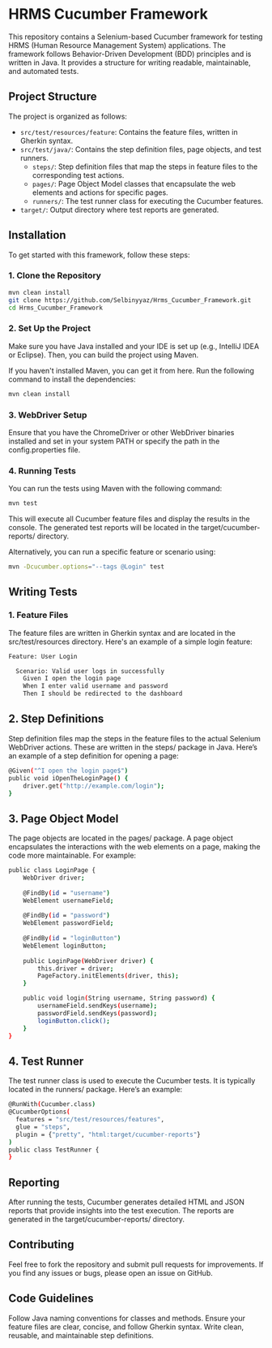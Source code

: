 # **HRMS Cucumber Framework**

This repository contains a Selenium-based Cucumber framework for testing HRMS (Human Resource Management System) applications. The framework follows Behavior-Driven Development (BDD) principles and is written in Java. It provides a structure for writing readable, maintainable, and automated tests.

## **Project Structure**

The project is organized as follows:

- `src/test/resources/feature`: Contains the feature files, written in Gherkin syntax.
- `src/test/java/`: Contains the step definition files, page objects, and test runners.
  - `steps/`: Step definition files that map the steps in feature files to the corresponding test actions.
  - `pages/`: Page Object Model classes that encapsulate the web elements and actions for specific pages.
  - `runners/`: The test runner class for executing the Cucumber features.
- `target/`: Output directory where test reports are generated.

## **Installation**

To get started with this framework, follow these steps:

### **1. Clone the Repository**
```sh
mvn clean install
git clone https://github.com/Selbinyyaz/Hrms_Cucumber_Framework.git
cd Hrms_Cucumber_Framework
```

### **2. Set Up the Project**
Make sure you have Java installed and your IDE is set up (e.g., IntelliJ IDEA or Eclipse). Then, you can build the project using Maven.

If you haven't installed Maven, you can get it from here.
Run the following command to install the dependencies:

```sh
mvn clean install
```

### **3. WebDriver Setup**
Ensure that you have the ChromeDriver or other WebDriver binaries installed and set in your system PATH or specify the path in the config.properties file.

### **4. Running Tests**
You can run the tests using Maven with the following command:
```sh
mvn test
```
This will execute all Cucumber feature files and display the results in the console. The generated test reports will be located in the target/cucumber-reports/ directory.

Alternatively, you can run a specific feature or scenario using:

```sh
mvn -Dcucumber.options="--tags @Login" test
```
## **Writing Tests**
### **1. Feature Files**
The feature files are written in Gherkin syntax and are located in the src/test/resources directory. Here's an example of a simple login feature:

```sh
Feature: User Login

  Scenario: Valid user logs in successfully
    Given I open the login page
    When I enter valid username and password
    Then I should be redirected to the dashboard
```
## **2. Step Definitions**
Step definition files map the steps in the feature files to the actual Selenium WebDriver actions. These are written in the steps/ package in Java. Here’s an example of a step definition for opening a page:

```sh
@Given("^I open the login page$")
public void iOpenTheLoginPage() {
    driver.get("http://example.com/login");
}
```
## **3. Page Object Model**
The page objects are located in the pages/ package. A page object encapsulates the interactions with the web elements on a page, making the code more maintainable. For example:

```sh
public class LoginPage {
    WebDriver driver;
    
    @FindBy(id = "username")
    WebElement usernameField;
    
    @FindBy(id = "password")
    WebElement passwordField;
    
    @FindBy(id = "loginButton")
    WebElement loginButton;
    
    public LoginPage(WebDriver driver) {
        this.driver = driver;
        PageFactory.initElements(driver, this);
    }

    public void login(String username, String password) {
        usernameField.sendKeys(username);
        passwordField.sendKeys(password);
        loginButton.click();
    }
}
```
## **4. Test Runner**
The test runner class is used to execute the Cucumber tests. It is typically located in the runners/ package. Here’s an example:
```sh
@RunWith(Cucumber.class)
@CucumberOptions(
  features = "src/test/resources/features",
  glue = "steps",
  plugin = {"pretty", "html:target/cucumber-reports"}
)
public class TestRunner {
}
```
## **Reporting**
After running the tests, Cucumber generates detailed HTML and JSON reports that provide insights into the test execution. The reports are generated in the target/cucumber-reports/ directory.

## **Contributing**
Feel free to fork the repository and submit pull requests for improvements. If you find any issues or bugs, please open an issue on GitHub.

## **Code Guidelines**
Follow Java naming conventions for classes and methods.
Ensure your feature files are clear, concise, and follow Gherkin syntax.
Write clean, reusable, and maintainable step definitions.
